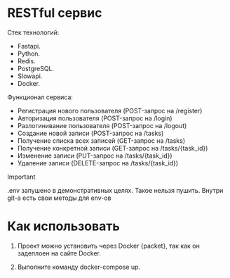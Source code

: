 # RESTful сервис

Стек технологий:

+ Fastapi.
+ Python.
+ Redis.
+ PostgreSQL.
+ Slowapi.
+ Docker.

Функционал сервиса:

- Регистрация нового пользователя (POST-запрос на /register)
- Авторизация пользователя (POST-запрос на /login)
- Разлогинивание пользователя (POST-запрос на /logout)
- Создание новой записи (POST-запрос на /tasks)
- Получение списка всех записей (GET-запрос на /tasks)
- Получение конкретной записи (GET-запрос на /tasks/{task_id})
- Изменение записи (PUT-запрос на /tasks/{task_id})
- Удаление записи (DELETE-запрос на /tasks/{task_id})

> [!IMPORTANT]
> .env запушено в демонстративных целях. Такое нельзя пушить. Внутри git-a есть свои методы для env-ов

# Как использовать

1. Проект можно установить через Docker {packet}, так как он задеплоен на сайте Docker.

2. Выполните команду docker-compose up.
